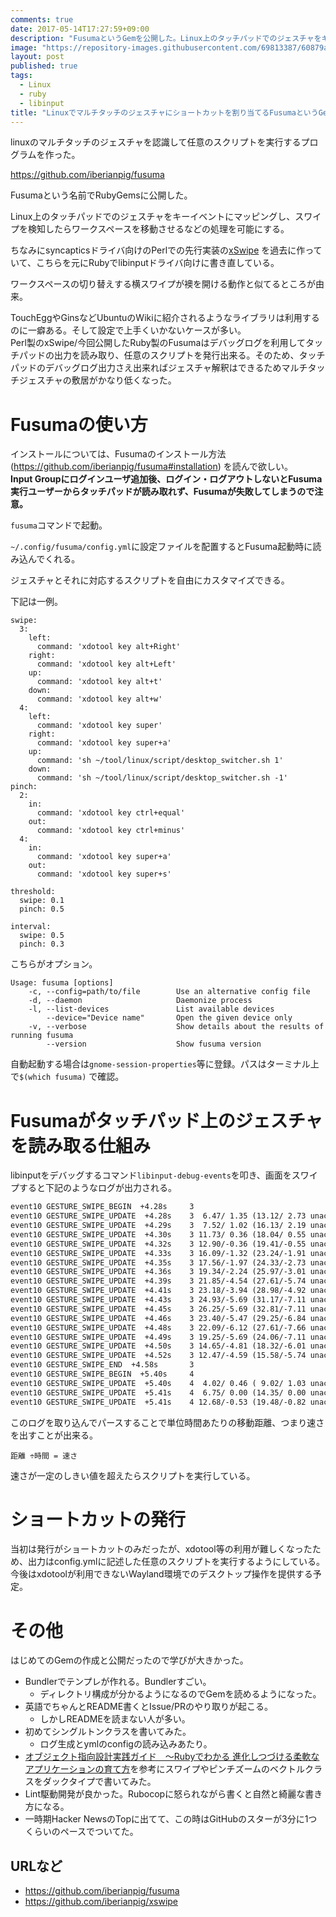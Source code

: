 ```yaml
---
comments: true
date: 2017-05-14T17:27:59+09:00
description: "FusumaというGemを公開した。Linux上のタッチパッドでのジェスチャをキーイベントにマッピングし、スワイプを検知したらワークスペースを移動させるなどの処理を可能にする。"
image: "https://repository-images.githubusercontent.com/69813387/60879a00-166c-11ea-9875-3bf0818c62ec"
layout: post
published: true
tags:
  - Linux
  - ruby
  - libinput
title: "Linuxでマルチタッチのジェスチャにショートカットを割り当てるFusumaというGemを作った"
---
```


linuxのマルチタッチのジェスチャを認識して任意のスクリプトを実行するプログラムを作った。

https://github.com/iberianpig/fusuma

Fusumaという名前でRubyGemsに公開した。

Linux上のタッチパッドでのジェスチャをキーイベントにマッピングし、スワイプを検知したらワークスペースを移動させるなどの処理を可能にする。

ちなみにsyncapticsドライバ向けのPerlでの先行実装の[xSwipe](https://github.com/iberianpig/xswipe) を過去に作っていて、こちらを元にRubyでlibinputドライバ向けに書き直している。

ワークスペースの切り替えする横スワイプが襖を開ける動作と似てるところが由来。

TouchEggやGinsなどUbuntuのWikiに紹介されるようなライブラリは利用するのに一癖ある。そして設定で上手くいかないケースが多い。  
Perl製のxSwipe/今回公開したRuby製のFusumaはデバッグログを利用してタッチパッドの出力を読み取り、任意のスクリプトを発行出来る。そのため、タッチパッドのデバッグログ出力さえ出来ればジェスチャ解釈はできるためマルチタッチジェスチャの敷居がかなり低くなった。


# Fusumaの使い方
インストールについては、Fusumaのインストール方法(https://github.com/iberianpig/fusuma#installation) を読んで欲しい。  
**Input Groupにログインユーザ追加後、ログイン・ログアウトしないとFusuma実行ユーザーからタッチパッドが読み取れず、Fusumaが失敗してしまうので注意。**

`fusuma`コマンドで起動。 

`~/.config/fusuma/config.yml`に設定ファイルを配置するとFusuma起動時に読み込んでくれる。

ジェスチャとそれに対応するスクリプトを自由にカスタマイズできる。

下記は一例。
```
swipe:
  3:
    left:
      command: 'xdotool key alt+Right'
    right:
      command: 'xdotool key alt+Left'
    up:
      command: 'xdotool key alt+t'
    down:
      command: 'xdotool key alt+w'
  4:
    left:
      command: 'xdotool key super'
    right:
      command: 'xdotool key super+a'
    up:
      command: 'sh ~/tool/linux/script/desktop_switcher.sh 1'
    down:
      command: 'sh ~/tool/linux/script/desktop_switcher.sh -1'
pinch:
  2:
    in:
      command: 'xdotool key ctrl+equal'
    out:
      command: 'xdotool key ctrl+minus'
  4:
    in:
      command: 'xdotool key super+a'
    out:
      command: 'xdotool key super+s'

threshold:
  swipe: 0.1
  pinch: 0.5

interval:
  swipe: 0.5
  pinch: 0.3
```


 こちらがオプション。

```
Usage: fusuma [options]
    -c, --config=path/to/file        Use an alternative config file
    -d, --daemon                     Daemonize process
    -l, --list-devices               List available devices
        --device="Device name"       Open the given device only
    -v, --verbose                    Show details about the results of running fusuma
        --version                    Show fusuma version
```



自動起動する場合は`gnome-session-properties`等に登録。パスはターミナル上で`$(which fusuma)` で確認。


# Fusumaがタッチパッド上のジェスチャを読み取る仕組み

libinputをデバッグするコマンド`libinput-debug-events`を叩き、画面をスワイプすると下記のようなログが出力される。

```md
event10 GESTURE_SWIPE_BEGIN  +4.28s     3
event10 GESTURE_SWIPE_UPDATE  +4.28s    3  6.47/ 1.35 (13.12/ 2.73 unaccelerated)
event10 GESTURE_SWIPE_UPDATE  +4.29s    3  7.52/ 1.02 (16.13/ 2.19 unaccelerated)
event10 GESTURE_SWIPE_UPDATE  +4.30s    3 11.73/ 0.36 (18.04/ 0.55 unaccelerated)
event10 GESTURE_SWIPE_UPDATE  +4.32s    3 12.90/-0.36 (19.41/-0.55 unaccelerated)
event10 GESTURE_SWIPE_UPDATE  +4.33s    3 16.09/-1.32 (23.24/-1.91 unaccelerated)
event10 GESTURE_SWIPE_UPDATE  +4.35s    3 17.56/-1.97 (24.33/-2.73 unaccelerated)
event10 GESTURE_SWIPE_UPDATE  +4.36s    3 19.34/-2.24 (25.97/-3.01 unaccelerated)
event10 GESTURE_SWIPE_UPDATE  +4.39s    3 21.85/-4.54 (27.61/-5.74 unaccelerated)
event10 GESTURE_SWIPE_UPDATE  +4.41s    3 23.18/-3.94 (28.98/-4.92 unaccelerated)
event10 GESTURE_SWIPE_UPDATE  +4.43s    3 24.93/-5.69 (31.17/-7.11 unaccelerated)
event10 GESTURE_SWIPE_UPDATE  +4.45s    3 26.25/-5.69 (32.81/-7.11 unaccelerated)
event10 GESTURE_SWIPE_UPDATE  +4.46s    3 23.40/-5.47 (29.25/-6.84 unaccelerated)
event10 GESTURE_SWIPE_UPDATE  +4.48s    3 22.09/-6.12 (27.61/-7.66 unaccelerated)
event10 GESTURE_SWIPE_UPDATE  +4.49s    3 19.25/-5.69 (24.06/-7.11 unaccelerated)
event10 GESTURE_SWIPE_UPDATE  +4.50s    3 14.65/-4.81 (18.32/-6.01 unaccelerated)
event10 GESTURE_SWIPE_UPDATE  +4.52s    3 12.47/-4.59 (15.58/-5.74 unaccelerated)
event10 GESTURE_SWIPE_END  +4.58s       3
event10 GESTURE_SWIPE_BEGIN  +5.40s     4
event10 GESTURE_SWIPE_UPDATE  +5.40s    4  4.02/ 0.46 ( 9.02/ 1.03 unaccelerated)
event10 GESTURE_SWIPE_UPDATE  +5.41s    4  6.75/ 0.00 (14.35/ 0.00 unaccelerated)
event10 GESTURE_SWIPE_UPDATE  +5.41s    4 12.68/-0.53 (19.48/-0.82 unaccelerated)
```

このログを取り込んでパースすることで単位時間あたりの移動距離、つまり速さを出すことが出来る。

`距離 ÷時間 = 速さ`

速さが一定のしきい値を超えたらスクリプトを実行している。

# ショートカットの発行
当初は発行がショートカットのみだったが、xdotool等の利用が難しくなったため、出力はconfig.ymlに記述した任意のスクリプトを実行するようにしている。
今後はxdotoolが利用できないWayland環境でのデスクトップ操作を提供する予定。

# その他

はじめてのGemの作成と公開だったので学びが大きかった。

* Bundlerでテンプレが作れる。Bundlerすごい。
  * ディレクトリ構成が分かるようになるのでGemを読めるようになった。
* 英語でちゃんとREADME書くとIssue/PRのやり取りが起こる。
  * しかしREADMEを読まない人が多い。
* 初めてシングルトンクラスを書いてみた。
  * ログ生成とymlのconfigの読み込みあたり。
* [オブジェクト指向設計実践ガイド　～Rubyでわかる 進化しつづける柔軟なアプリケーションの育て方](https://www.amazon.co.jp/dp/B01L8SEVYI/ref=dp-kindle-redirect?_encoding=UTF8&btkr=1)を参考にスワイプやピンチズームのベクトルクラスをダックタイプで書いてみた。
* Lint駆動開発が良かった。Rubocopに怒られながら書くと自然と綺麗な書き方になる。
* 一時期Hacker NewsのTopに出てて、この時はGitHubのスターが3分に1つくらいのペースでついてた。

## URLなど
* https://github.com/iberianpig/fusuma
* https://github.com/iberianpig/xswipe
